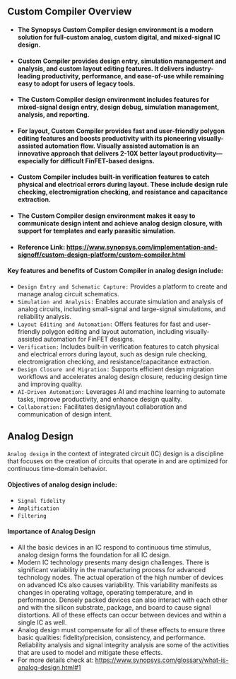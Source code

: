 ## Custom Compiler Overview

* #### The Synopsys Custom Compiler design environment is a modern solution for full-custom analog, custom digital, and mixed-signal IC design.
* #### Custom Compiler provides design entry, simulation management and analysis, and custom layout editing features. It delivers industry-leading productivity, performance, and ease-of-use while remaining easy to adopt for users of legacy tools.
* #### The Custom Compiler design environment includes features for mixed-signal design entry, design debug, simulation management, analysis, and reporting.
* #### For layout, Custom Compiler provides fast and user-friendly polygon editing features and boosts productivity with its pioneering visually-assisted automation flow. Visually assisted automation is an innovative approach that delivers 2-10X better layout productivity—especially for difficult FinFET-based designs.
* #### Custom Compiler includes built-in verification features to catch physical and electrical errors during layout. These include design rule checking, electromigration checking, and resistance and capacitance extraction.
* #### The Custom Compiler design environment makes it easy to communicate design intent and achieve analog design closure, with support for templates and early parasitic simulation.
* #### Reference Link: https://www.synopsys.com/implementation-and-signoff/custom-design-platform/custom-compiler.html


#### Key features and benefits of Custom Compiler in analog design include:

* `Design Entry and Schematic Capture:` Provides a platform to create and manage analog circuit schematics. 
* `Simulation and Analysis:` Enables accurate simulation and analysis of analog circuits, including small-signal and large-signal simulations, and reliability analysis.
* `Layout Editing and Automation:` Offers features for fast and user-friendly polygon editing and layout automation, including visually-assisted automation for FinFET designs.
* `Verification:` Includes built-in verification features to catch physical and electrical errors during layout, such as design rule checking, electromigration checking, and resistance/capacitance extraction.
* `Design Closure and Migration:` Supports efficient design migration workflows and accelerates analog design closure, reducing design time and improving quality.
* `AI-Driven Automation:` Leverages AI and machine learning to automate tasks, improve productivity, and enhance design quality.
* `Collaboration:` Facilitates design/layout collaboration and communication of design intent.

## Analog Design

`Analog design` in the context of integrated circuit (IC) design is a discipline that focuses on the creation of circuits that operate in and are optimized for continuous time-domain behavior.

#### Objectives of analog design include: 

* `Signal fidelity`
* `Amplification`
* `Filtering`

#### Importance of Analog Design
* All the basic devices in an IC respond to continuous time stimulus, analog design forms the foundation for all IC design.
* Modern IC technology presents many design challenges. There is significant variability in the manufacturing process for advanced technology nodes. The actual operation of the high number of devices on advanced ICs also causes variability. This variability manifests as changes in operating voltage, operating temperature, and  in performance. Densely packed devices can also interact with each other and with the silicon substrate, package, and board to cause signal distortions. All of these effects can occur between devices and within a single IC  as well.
* Analog design must compensate for all of these effects to ensure three basic qualities: fidelity/precision, consistency, and performance. Reliability analysis and signal integrity analysis are some of the activities that are used to model and mitigate these effects.
* For more details check at: https://www.synopsys.com/glossary/what-is-analog-design.html#1
